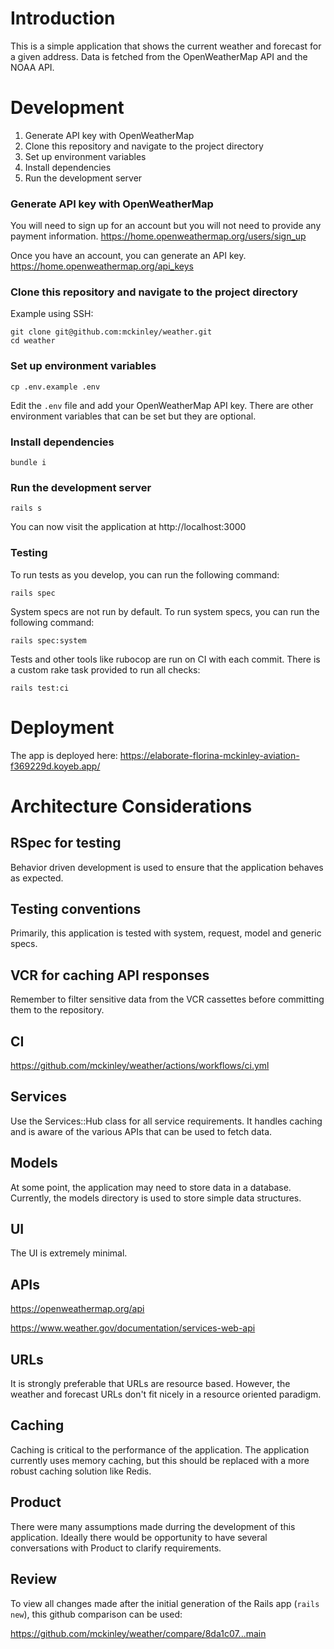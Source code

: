 # Introduction
This is a simple application that shows the current weather and forecast for a given address. Data is fetched from the OpenWeatherMap API and the NOAA API.

# Development
1. Generate API key with OpenWeatherMap
1. Clone this repository and navigate to the project directory
1. Set up environment variables
1. Install dependencies
1. Run the development server

### Generate API key with OpenWeatherMap
You will need to sign up for an account but you will not need to provide any payment information.
https://home.openweathermap.org/users/sign_up

Once you have an account, you can generate an API key.
https://home.openweathermap.org/api_keys

### Clone this repository and navigate to the project directory
Example using SSH:
```
git clone git@github.com:mckinley/weather.git
cd weather
```

### Set up environment variables
```
cp .env.example .env
```
Edit the `.env` file and add your OpenWeatherMap API key. There are other environment variables that can be set but they are optional.

### Install dependencies
```
bundle i
```

### Run the development server
```
rails s
```

You can now visit the application at http://localhost:3000

### Testing
To run tests as you develop, you can run the following command:
```
rails spec
```

System specs are not run by default. To run system specs, you can run the following command:
```
rails spec:system
```

Tests and other tools like rubocop are run on CI with each commit. There is a custom rake task provided to run all checks:
```
rails test:ci
```

# Deployment
The app is deployed here: https://elaborate-florina-mckinley-aviation-f369229d.koyeb.app/

# Architecture Considerations
## RSpec for testing
Behavior driven development is used to ensure that the application behaves as expected.

## Testing conventions
Primarily, this application is tested with system, request, model and generic specs.

## VCR for caching API responses
Remember to filter sensitive data from the VCR cassettes before committing them to the repository.

## CI
https://github.com/mckinley/weather/actions/workflows/ci.yml

## Services
Use the Services::Hub class for all service requirements. It handles caching and is aware of the various APIs that can be used to fetch data.

## Models
At some point, the application may need to store data in a database. Currently, the models directory is used to store simple data structures.

## UI
The UI is extremely minimal.

## APIs
https://openweathermap.org/api

https://www.weather.gov/documentation/services-web-api

## URLs
It is strongly preferable that URLs are resource based. However, the weather and forecast URLs don't fit nicely in a resource oriented paradigm.

## Caching
Caching is critical to the performance of the application. The application currently uses memory caching, but this should be replaced with a more robust caching solution like Redis.

## Product
There were many assumptions made durring the development of this application. Ideally there would be opportunity to have several conversations with Product to clarify requirements.

## Review
To view all changes made after the initial generation of the Rails app (`rails new`), this github comparison can be used:

https://github.com/mckinley/weather/compare/8da1c07...main
